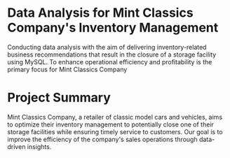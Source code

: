 # Data Analysis for Mint Classics Company's Inventory Management
Conducting data analysis with the aim of delivering inventory-related business recommendations that result in the closure of a storage facility using MySQL. To enhance operational efficiency and profitability is the primary focus for Mint Classics Company

# Project Summary
Mint Classics Company, a retailer of classic model cars and vehicles, aims to optimize their inventory management to potentially close one of their storage facilities while ensuring timely service to customers. Our goal is to improve the efficiency of the company's sales operations through data-driven insights.
